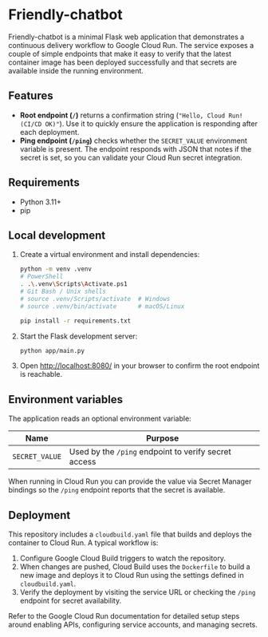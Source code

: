 # Friendly-chatbot

Friendly-chatbot is a minimal Flask web application that demonstrates a continuous delivery workflow to Google Cloud Run. The service exposes a couple of simple endpoints that make it easy to verify that the latest container image has been deployed successfully and that secrets are available inside the running environment.

## Features
- **Root endpoint (`/`)** returns a confirmation string (`"Hello, Cloud Run! (CI/CD OK)"`). Use it to quickly ensure the application is responding after each deployment.
- **Ping endpoint (`/ping`)** checks whether the `SECRET_VALUE` environment variable is present. The endpoint responds with JSON that notes if the secret is set, so you can validate your Cloud Run secret integration.

## Requirements
- Python 3.11+
- pip

## Local development
1. Create a virtual environment and install dependencies:
   ```bash
   python -m venv .venv
   # PowerShell
   . .\.venv\Scripts\Activate.ps1
   # Git Bash / Unix shells
   # source .venv/Scripts/activate  # Windows
   # source .venv/bin/activate      # macOS/Linux

   pip install -r requirements.txt
   ```
2. Start the Flask development server:
   ```bash
   python app/main.py
   ```
3. Open <http://localhost:8080/> in your browser to confirm the root endpoint is reachable.

## Environment variables
The application reads an optional environment variable:

| Name           | Purpose                                             |
| -------------- | --------------------------------------------------- |
| `SECRET_VALUE` | Used by the `/ping` endpoint to verify secret access |

When running in Cloud Run you can provide the value via Secret Manager bindings so the `/ping` endpoint reports that the secret is available.

## Deployment
This repository includes a `cloudbuild.yaml` file that builds and deploys the container to Cloud Run. A typical workflow is:

1. Configure Google Cloud Build triggers to watch the repository.
2. When changes are pushed, Cloud Build uses the `Dockerfile` to build a new image and deploys it to Cloud Run using the settings defined in `cloudbuild.yaml`.
3. Verify the deployment by visiting the service URL or checking the `/ping` endpoint for secret availability.

Refer to the Google Cloud Run documentation for detailed setup steps around enabling APIs, configuring service accounts, and managing secrets.
